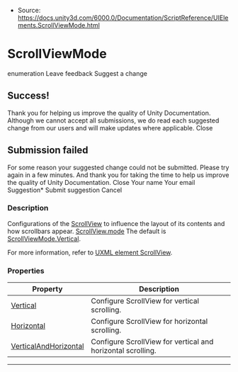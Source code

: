 * Source: https://docs.unity3d.com/6000.0/Documentation/ScriptReference/UIElements.ScrollViewMode.html

# ScrollViewMode
enumeration
Leave feedback
Suggest a change
## Success!
Thank you for helping us improve the quality of Unity Documentation. Although we cannot accept all submissions, we do read each suggested change from our users and will make updates where applicable.
Close
## Submission failed
For some reason your suggested change could not be submitted. Please <a>try again</a> in a few minutes. And thank you for taking the time to help us improve the quality of Unity Documentation.
Close
Your name Your email Suggestion* Submit suggestion
Cancel
### Description
Configurations of the [ScrollView](https://docs.unity3d.com/6000.0/Documentation/ScriptReference/UIElements.ScrollView.html) to influence the layout of its contents and how scrollbars appear. [ScrollView.mode](https://docs.unity3d.com/6000.0/Documentation/ScriptReference/UIElements.ScrollView-mode.html)
The default is [ScrollViewMode.Vertical](https://docs.unity3d.com/6000.0/Documentation/ScriptReference/UIElements.ScrollViewMode.Vertical.html).  
  
For more information, refer to [UXML element ScrollView](https://docs.unity3d.com/6000.0/Documentation/Manual/UIE-uxml-element-ScrollView.html). 
### Properties
Property | Description  
---|---  
[Vertical](https://docs.unity3d.com/6000.0/Documentation/ScriptReference/UIElements.ScrollViewMode.Vertical.html) |  Configure ScrollView for vertical scrolling.   
[Horizontal](https://docs.unity3d.com/6000.0/Documentation/ScriptReference/UIElements.ScrollViewMode.Horizontal.html) |  Configure ScrollView for horizontal scrolling.   
[VerticalAndHorizontal](https://docs.unity3d.com/6000.0/Documentation/ScriptReference/UIElements.ScrollViewMode.VerticalAndHorizontal.html) |  Configure ScrollView for vertical and horizontal scrolling.   
* * *

